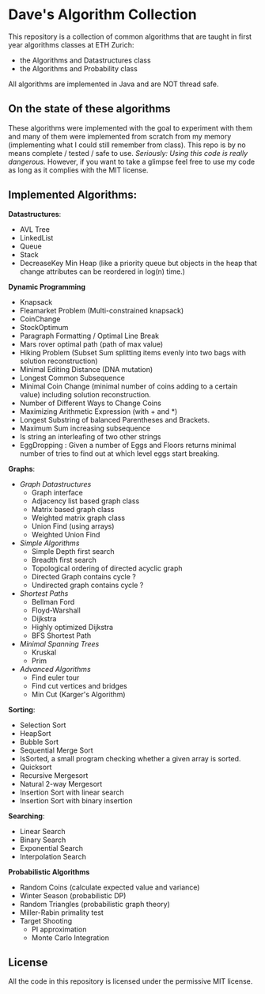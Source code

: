 # Dave's Algorithm Collection

This repository is a collection of common algorithms that are taught in first year algorithms classes at ETH Zurich:

- the Algorithms and Datastructures class
- the Algorithms and Probability class

All algorithms are implemented in Java and are NOT thread safe.

## On the state of these algorithms
These algorithms were implemented with the goal to experiment with them and many of them were implemented from scratch from my memory (implementing what I could still remember from class). This repo is by no means complete / tested / safe to use.
*Seriously: Using this code is really dangerous.* 
However, if you want to take a glimpse feel free to use my code as long as it complies with the MIT license.


## Implemented Algorithms:

**Datastructures**:
 - AVL Tree
 - LinkedList
 - Queue
 - Stack
 - DecreaseKey Min Heap (like a priority queue but objects in the heap that change attributes can be reordered in log(n) time.)

**Dynamic Programming**
- Knapsack
- Fleamarket Problem (Multi-constrained knapsack)
- CoinChange
- StockOptimum
- Paragraph Formatting / Optimal Line Break
- Mars rover optimal path (path of max value)
- Hiking Problem (Subset Sum splitting items evenly into two bags with solution reconstruction)
- Minimal Editing Distance (DNA mutation)
- Longest Common Subsequence
- Minimal Coin Change (minimal number of coins adding to a certain value) including solution reconstruction.
- Number of Different Ways to Change Coins 
- Maximizing Arithmetic Expression (with + and *)
- Longest Substring of balanced Parentheses and Brackets.
- Maximum Sum increasing subsequence
- Is string an interleafing of two other strings
- EggDropping : Given a number of Eggs and Floors returns minimal number of tries to find out at which level eggs start breaking.

**Graphs**:
- *Graph Datastructures*
	- Graph interface
	- Adjacency list based graph class
	- Matrix based graph class
	- Weighted matrix graph class
	- Union Find (using arrays)
	- Weighted Union Find
- *Simple Algorithms*
	- Simple Depth first search
	- Breadth first search
	- Topological ordering of directed acyclic graph
	- Directed Graph contains cycle ?
	- Undirected graph contains cycle ?
- *Shortest Paths*
	- Bellman Ford
	- Floyd-Warshall
	- Dijkstra
	- Highly optimized Dijkstra
	- BFS Shortest Path
- *Minimal Spanning Trees*
	- Kruskal
	- Prim
- *Advanced Algorithms*
	- Find euler tour
	- Find cut vertices and bridges
	- Min Cut (Karger's Algorithm)

**Sorting**:
- Selection Sort
- HeapSort
- Bubble Sort
- Sequential Merge Sort
- IsSorted, a small program checking whether a given array is sorted.
- Quicksort
- Recursive Mergesort
- Natural 2-way Mergesort
- Insertion Sort with linear search
- Insertion Sort with binary insertion

**Searching**:
- Linear Search
- Binary Search
- Exponential Search
- Interpolation Search

**Probabilistic Algorithms**
- Random Coins (calculate expected value and variance)
- Winter Season (probabilistic DP)
- Random Triangles (probabilistic graph theory)
- Miller-Rabin primality test
- Target Shooting
	- PI approximation
	- Monte Carlo Integration

## License
All the code in this repository is licensed under the permissive MIT license.

